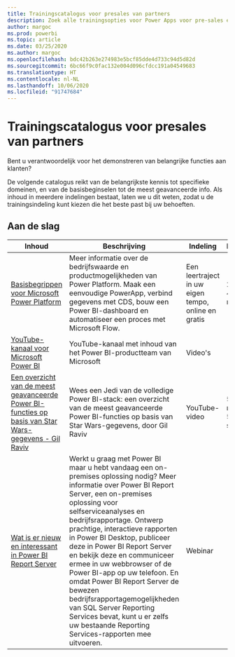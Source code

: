 ```yaml
---
title: Trainingscatalogus voor presales van partners
description: Zoek alle trainingsopties voor Power Apps voor pre-sales experts, van de meest basale tot de meest geavanceerde.
author: margoc
ms.prod: powerbi
ms.topic: article
ms.date: 03/25/2020
ms.author: margoc
ms.openlocfilehash: bdc42b263e274983e5bcf85dde4d733c94d5d82d
ms.sourcegitcommit: 6bc66f9c0fac132e004d096cfdcc191a04549683
ms.translationtype: HT
ms.contentlocale: nl-NL
ms.lasthandoff: 10/06/2020
ms.locfileid: "91747684"
---
```

# <a name="partner-pre-sales-learning-catalog"></a>Trainingscatalogus voor presales van partners

Bent u verantwoordelijk voor het demonstreren van belangrijke functies aan klanten? 

De volgende catalogus reikt van de belangrijkste kennis tot specifieke domeinen, en van de basisbeginselen tot de meest geavanceerde info. Als inhoud in meerdere indelingen bestaat, laten we u dit weten, zodat u de trainingsindeling kunt kiezen die het beste past bij uw behoeften.

## <a name="get-started"></a>Aan de slag<a name="get-started"></a>
| Inhoud  | Beschrijving | Indeling  | Lengte   |
|-------------------------------------------------------------------------------------------------------------------------------------|-------------------------------------------------------------------------------------------------------------------------------------------------------------------------------------------------------------------------------------------------------------------------------------------------------------------------------------------------------------------------------------------------------------------------------------------------------------------------------------------------------------------------------------------------------------------|---------------------------------------|-------------|
| [Basisbegrippen voor Microsoft Power Platform](/learn/paths/power-plat-fundamentals/)   | Meer informatie over de bedrijfswaarde en productmogelijkheden van Power Platform. Maak een eenvoudige PowerApp, verbind gegevens met CDS, bouw een Power BI-dashboard en automatiseer een proces met Microsoft Flow.   | Een leertraject in uw eigen tempo, online en gratis | 2 uur 42 min.   |
| [YouTube-kanaal voor Microsoft Power BI](https://www.youtube.com/user/mspowerbi/videos)                                                 | YouTube-kanaal met inhoud van het Power BI-productteam van Microsoft  | Video's |             |
| [Een overzicht van de meest geavanceerde Power BI-functies op basis van Star Wars-gegevens - Gil Raviv](https://www.youtube.com/watch?v=r0Qk5V8dvgg) | Wees een Jedi van de volledige Power BI-stack: een overzicht van de meest geavanceerde Power BI-functies op basis van Star Wars-gegevens, door Gil Raviv  | YouTube-video   | 58 min. 51 sec. |
| [Wat is er nieuw en interessant in Power BI Report Server](https://info.microsoft.com/whats-new-powerbi-report-server-ondemand.html)       | Werkt u graag met Power BI maar u hebt vandaag een on-premises oplossing nodig? Meer informatie over Power BI Report Server, een on-premises oplossing voor selfserviceanalyses en bedrijfsrapportage. Ontwerp prachtige, interactieve rapporten in Power BI Desktop, publiceer deze in Power BI Report Server en bekijk deze en communiceer ermee in uw webbrowser of de Power BI-app op uw telefoon. En omdat Power BI Report Server de bewezen bedrijfsrapportagemogelijkheden van SQL Server Reporting Services bevat, kunt u er zelfs uw bestaande Reporting Services-rapporten mee uitvoeren. | Webinar   |             |